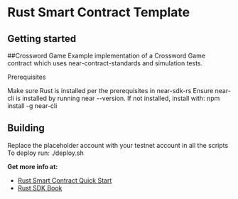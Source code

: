 # Rust Smart Contract Template

## Getting started

##Crossword Game 
Example implementation of a Crossword Game contract which uses near-contract-standards and simulation tests. 

Prerequisites

Make sure Rust is installed per the prerequisites in near-sdk-rs
Ensure near-cli is installed by running near --version. If not installed, install with: npm install -g near-cli

## Building
Replace the placeholder account with your testnet account in all the scripts 
To deploy run:
./deploy.sh

**Get more info at:**

* [Rust Smart Contract Quick Start](https://docs.near.org/docs/develop/contracts/rust/intro)
* [Rust SDK Book](https://www.near-sdk.io/)
